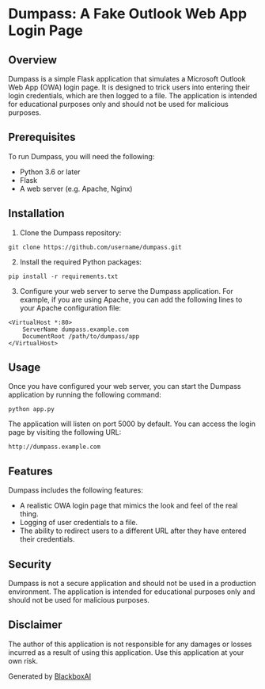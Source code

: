  # Dumpass: A Fake Outlook Web App Login Page

## Overview
Dumpass is a simple Flask application that simulates a Microsoft Outlook Web App (OWA) login page. It is designed to trick users into entering their login credentials, which are then logged to a file. The application is intended for educational purposes only and should not be used for malicious purposes.

## Prerequisites
To run Dumpass, you will need the following:

* Python 3.6 or later
* Flask
* A web server (e.g. Apache, Nginx)

## Installation
1. Clone the Dumpass repository:

```
git clone https://github.com/username/dumpass.git
```

2. Install the required Python packages:

```
pip install -r requirements.txt
```

3. Configure your web server to serve the Dumpass application. For example, if you are using Apache, you can add the following lines to your Apache configuration file:

```
<VirtualHost *:80>
    ServerName dumpass.example.com
    DocumentRoot /path/to/dumpass/app
</VirtualHost>
```

## Usage
Once you have configured your web server, you can start the Dumpass application by running the following command:

```
python app.py
```

The application will listen on port 5000 by default. You can access the login page by visiting the following URL:

```
http://dumpass.example.com
```

## Features
Dumpass includes the following features:

* A realistic OWA login page that mimics the look and feel of the real thing.
* Logging of user credentials to a file.
* The ability to redirect users to a different URL after they have entered their credentials.

## Security
Dumpass is not a secure application and should not be used in a production environment. The application is intended for educational purposes only and should not be used for malicious purposes.

## Disclaimer
The author of this application is not responsible for any damages or losses incurred as a result of using this application. Use this application at your own risk.

Generated by [BlackboxAI](https://www.blackbox.ai)
